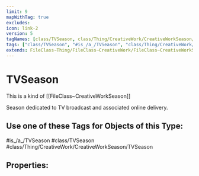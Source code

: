 ```yaml
---
limit: 9
mapWithTag: true
excludes:
icon: link-2
version: 5
tagNames: [class/TVSeason, class/Thing/CreativeWork/CreativeWorkSeason/TVSeason, schema-org/TVSeason]
tags: ["class/TVSeason", "#is_/a_/TVSeason", "class/Thing/CreativeWork/CreativeWorkSeason/TVSeason"]
extends: FileClass~Thing/FileClass~CreativeWork/FileClass~CreativeWorkSeason
---
```


# TVSeason
This is a kind of [[FileClass~CreativeWorkSeason]]

Season dedicated to TV broadcast and associated online delivery.


## Use one of these Tags for Objects of this Type:

#is_/a_/TVSeason
#class/TVSeason
#class/Thing/CreativeWork/CreativeWorkSeason/TVSeason

## Properties:


